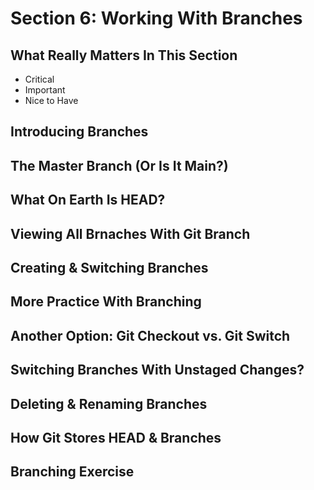 # Section 6: Working With Branches

## What Really Matters In This Section
- Critical 
- Important 
- Nice to Have

## Introducing Branches

## The Master Branch (Or Is It Main?)

## What On Earth Is HEAD?

## Viewing All Brnaches With Git Branch

## Creating & Switching Branches

## More Practice With Branching

## Another Option: Git Checkout vs. Git Switch

## Switching Branches With Unstaged Changes?

## Deleting & Renaming Branches

## How Git Stores HEAD & Branches

## Branching Exercise
